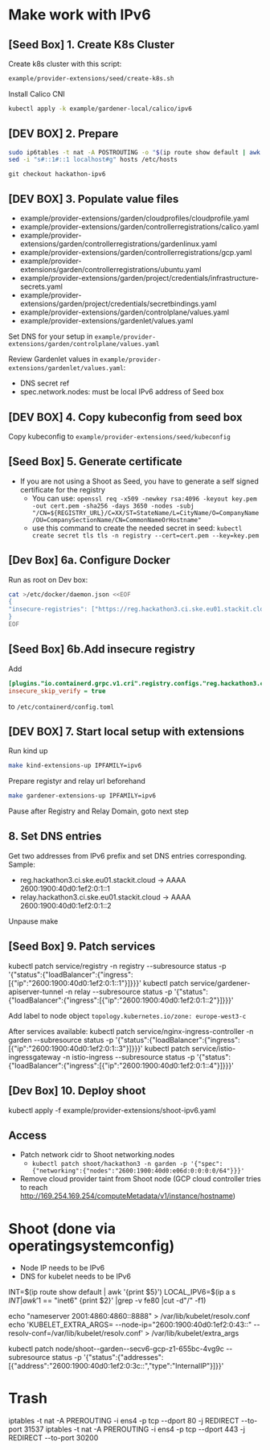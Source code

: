 # Make work with IPv6

## [Seed Box] 1. Create K8s Cluster

Create k8s cluster with this script:

```bash
example/provider-extensions/seed/create-k8s.sh
```

Install Calico CNI

```bash
kubectl apply -k example/gardener-local/calico/ipv6
```

## [DEV BOX] 2. Prepare

```bash 
sudo ip6tables -t nat -A POSTROUTING -o "$(ip route show default | awk '{print $5}')" -s fd00:10::/64 -j MASQUERADE
sed -i "s#::1#::1 localhost#g" hosts /etc/hosts
```

```
git checkout hackathon-ipv6
```

## [DEV BOX] 3. Populate value files

- example/provider-extensions/garden/cloudprofiles/cloudprofile.yaml
- example/provider-extensions/garden/controllerregistrations/calico.yaml
- example/provider-extensions/garden/controllerregistrations/gardenlinux.yaml
- example/provider-extensions/garden/controllerregistrations/gcp.yaml
- example/provider-extensions/garden/controllerregistrations/ubuntu.yaml
- example/provider-extensions/garden/project/credentials/infrastructure-secrets.yaml
- example/provider-extensions/garden/project/credentials/secretbindings.yaml
- example/provider-extensions/garden/controlplane/values.yaml
- example/provider-extensions/gardenlet/values.yaml

Set DNS for your setup in `example/provider-extensions/garden/controlplane/values.yaml`

Review Gardenlet values in `example/provider-extensions/gardenlet/values.yaml`:

- DNS secret ref
- spec.network.nodes: must be local IPv6 address of Seed box

## [DEV BOX] 4. Copy kubeconfig from seed box

Copy kubeconfig to `example/provider-extensions/seed/kubeconfig`


## [Seed Box] 5. Generate certificate

- If you are not using a Shoot as Seed, you have to generate a self signed certificate for the registry
  - You can use: `openssl req -x509 -newkey rsa:4096 -keyout key.pem -out cert.pem -sha256 -days 3650 -nodes -subj "/CN=${REGISTRY_URL}/C=XX/ST=StateName/L=CityName/O=CompanyName/OU=CompanySectionName/CN=CommonNameOrHostname"`
  - use this command to create the needed secret in seed: `kubectl create secret tls tls -n registry --cert=cert.pem --key=key.pem`


## [Dev Box] 6a. Configure Docker

Run as root on Dev box:
```bash
cat >/etc/docker/daemon.json <<EOF
{
"insecure-registries": ["https://reg.hackathon3.ci.ske.eu01.stackit.cloud"]
}
EOF
```

## [Seed Box] 6b.Add insecure registry

Add
```ini
[plugins."io.containerd.grpc.v1.cri".registry.configs."reg.hackathon3.ci.ske.eu01.stackit.cloud".tls]
insecure_skip_verify = true
```
to `/etc/containerd/config.toml`

## [DEV BOX] 7. Start local setup with extensions

Run kind up
```bash
make kind-extensions-up IPFAMILY=ipv6
```

Prepare registyr and relay url beforehand
```bash
make gardener-extensions-up IPFAMILY=ipv6
```

Pause after Registry and Relay Domain, goto next step

## 8. Set DNS entries

Get two addresses from IPv6 prefix and set DNS entries corresponding. Sample:

- reg.hackathon3.ci.ske.eu01.stackit.cloud -> AAAA 2600:1900:40d0:1ef2:0:1::1
- relay.hackathon3.ci.ske.eu01.stackit.cloud -> AAAA 2600:1900:40d0:1ef2:0:1::2

Unpause make

## [Seed Box] 9. Patch services


kubectl patch service/registry -n registry --subresource status -p '{"status":{"loadBalancer":{"ingress":[{"ip":"2600:1900:40d0:1ef2:0:1::1"}]}}}'
kubectl patch service/gardener-apiserver-tunnel -n relay --subresource status -p '{"status":{"loadBalancer":{"ingress":[{"ip":"2600:1900:40d0:1ef2:0:1::2"}]}}}'

Add label to node object `topology.kubernetes.io/zone: europe-west3-c`

After services available:
kubectl patch service/nginx-ingress-controller -n garden --subresource status -p '{"status":{"loadBalancer":{"ingress":[{"ip":"2600:1900:40d0:1ef2:0:1::3"}]}}}'
kubectl patch service/istio-ingressgateway -n istio-ingress --subresource status -p '{"status":{"loadBalancer":{"ingress":[{"ip":"2600:1900:40d0:1ef2:0:1::4"}]}}}'

## [Dev Box] 10. Deploy shoot

kubectl apply -f example/provider-extensions/shoot-ipv6.yaml

## Access 

- Patch network cidr to Shoot networking.nodes
    - `kubectl patch shoot/hackathon3 -n garden -p '{"spec":{"networking":{"nodes":"2600:1900:40d0:e06d:0:0:0:0/64"}}}'`
- Remove cloud provider taint from Shoot node (GCP cloud controller tries to reach http://169.254.169.254/computeMetadata/v1/instance/hostname)


# Shoot (done via operatingsystemconfig)

- Node IP needs to be IPv6
- DNS for kubelet needs to be IPv6

INT=$(ip route show default | awk '{print $5}')
LOCAL_IPV6=$(ip a s $INT | awk '$1 == "inet6" {print $2}' |grep -v fe80 |cut -d"/" -f1)

echo "nameserver 2001:4860:4860::8888" > /var/lib/kubelet/resolv.conf
echo 'KUBELET_EXTRA_ARGS= --node-ip="2600:1900:40d0:1ef2:0:43::" --resolv-conf=/var/lib/kubelet/resolv.conf' > /var/lib/kubelet/extra_args

kubectl patch node/shoot--garden--secv6-gcp-z1-655bc-4vg9c --subresource status -p '{"status":{"addresses":[{"address":"2600:1900:40d0:1ef2:0:3c::","type":"InternalIP"}]}}'




# Trash
iptables -t nat -A PREROUTING -i ens4 -p tcp --dport 80 -j REDIRECT --to-port 31537
iptables -t nat -A PREROUTING -i ens4 -p tcp --dport 443 -j REDIRECT --to-port 30200



